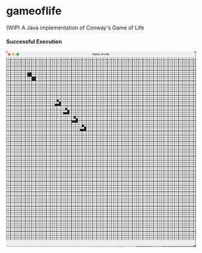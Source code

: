 # gameoflife
(WIP) A Java implementation of Conway's Game of Life

#### Successful Execution
![window](https://raw.githubusercontent.com/jakesq/gameoflife/main/window.png)
